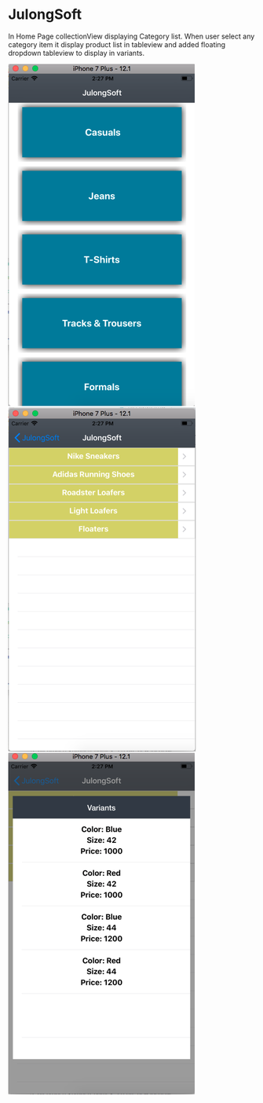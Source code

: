 # JulongSoft
In Home Page collectionView displaying Category list. When user select any category item  it display product list in tableview and added floating dropdown tableview to display in variants.

![Screenshot](2.jpg)
![Screenshot](3.jpg)
![Screenshot](4.jpg)
